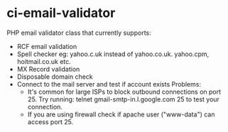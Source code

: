 ci-email-validator
==================

PHP email validator class that currently supports:

- RCF email validation 
- Spell checker eg: yahoo.c.uk instead of yahoo.co.uk. yahoo.cpm, hoitmail.co.uk etc.
- MX Record validation
- Disposable domain check
- Connect to the mail server and test if account exists
  Problems:
   - It's common for large ISPs to block outbound connections on port 25. Try running: 
     telnet gmail-smtp-in.l.google.com 25 to test your connection.
   - If you are using firewall check if apache user ("www-data") can access port 25.

